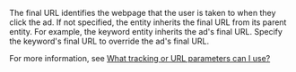 The final URL identifies the webpage that the user is taken to when they click the ad. If not specified, the entity inherits the final URL from its parent entity. For example, the keyword entity inherits the ad's final URL. Specify the keyword's final URL to override the ad's final URL.

For more information, see [What tracking or URL parameters can I use?](https://help.bingads.microsoft.com/#apex/3/en/56799/2)
